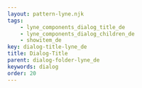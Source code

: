 ```yaml
---
layout: pattern-lyne.njk
tags: 
    - lyne_components_dialog_title_de
    - lyne_components_dialog_children_de
    - showitem_de
key: dialog-title-lyne_de
title: Dialog-Title
parent: dialog-folder-lyne_de
keywords: dialog
order: 20
---
```


